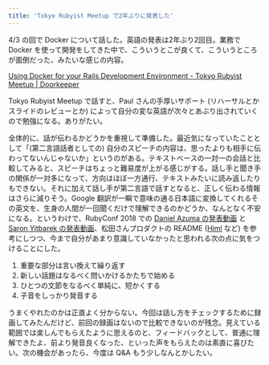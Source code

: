 ```yaml
---
title: 'Tokyo Rubyist Meetup で2年ぶりに発表した'
---
```


4/3 の回で Docker について話した。英語の発表は2年ぶり2回目。業務で Docker を使って開発をしてきた中で、こういうとこが良くて、こういうところが面倒だった、みたいな感じの内容。

[Using Docker for your Rails Development Environment - Tokyo Rubyist Meetup | Doorkeeper](https://trbmeetup.doorkeeper.jp/events/88667)

<script async class="speakerdeck-embed" data-id="674827cf49944d098f1a1bfec1be03cc" data-ratio="1.77777777777778" src="//speakerdeck.com/assets/embed.js"></script>

Tokyo Rubyist Meetup で話すと、Paul さんの手厚いサポート (リハーサルとかスライドのレビューとか) によって自分の変な英語が次々とあぶり出されていくので勉強になる。ありがたい。

全体的に、話が伝わるかどうかを重視して準備した。最近気になっていたこととして「(第二言語話者としての) 自分のスピーチの内容は、思ったよりも相手に伝わってないんじゃないか」というのがある。テキストベースの一対一の会話と比較してみると、スピーチはちょっと難易度が上がる感じがする。話し手と聞き手の関係が一対多になって、方向はほぼ一方通行、テキストみたいに読み返したりもできない。それに加えて話し手が第二言語で話すとなると、正しく伝わる情報はさらに減りそう。Google 翻訳が一瞬で意味の通る日本語に変換してくれるその英文を、生身の人間が一回聞くだけで理解できるのかどうか、なんとなく不安になる。というわけで、RubyConf 2018 での [Daniel Azuma の発表動画](https://www.youtube.com/watch?v=Q8l_3jMhjwY) と [Saron Yitbarek の発表動画](https://www.youtube.com/watch?v=nOscsODuol4)、松田さんプロダクトの README ([Himl](https://github.com/amatsuda/himl) など) を参考にしつつ、今まで自分があまり意識していなかったと思われる次の点に気をつけることにした。

1. 重要な部分は言い換えて繰り返す
2. 新しい話題はなるべく問いかけるかたちで始める
3. ひとつの文節をなるべく単純に、短かくする
4. 子音をしっかり発音する

うまくやれたのかは正直よく分からない。今回は話し方をチェックするために録画してみたんだけど、前回の録画はないので比較できないのが残念。見えている範囲では楽しんでもらえたように思えるのと、フィードバックとして、普通に理解できたよ、前より発音良くなった、といった声をもらえたのは素直に喜びたい。次の機会があったら、今度は Q&A もう少しなんとかしたい。
